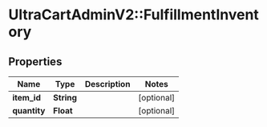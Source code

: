 # UltraCartAdminV2::FulfillmentInventory

## Properties
Name | Type | Description | Notes
------------ | ------------- | ------------- | -------------
**item_id** | **String** |  | [optional] 
**quantity** | **Float** |  | [optional] 


